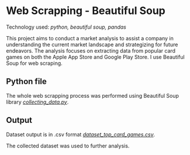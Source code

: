# Web Scrapping - Beautiful Soup

Technology used: *python, beautiful soup, pandas*

This project aims to conduct a market analysis to assist a company in understanding the current market landscape and strategizing for future endeavors. The analysis focuses on extracting data from popular card games on both the Apple App Store and Google Play Store. I use Beautiful Soup for web scraping.


## Python file

The whole web scrapping process was performed using Beautiful Soup library [*collecting_data.py*](https://github.com/jiessong/web_market_game_scrapping/blob/main/collecting_data.py).



## Output

Dataset output is in .csv format [*dataset_top_card_games.csv*](https://github.com/jiessong/web_market_game_scrapping/blob/main/dataset_top_card_games.csv).

The collected dataset was used to further analysis. 

